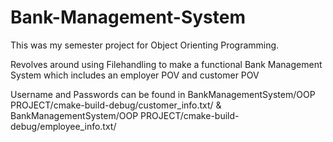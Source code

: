 # Bank-Management-System
This was my semester project for Object Orienting Programming.

Revolves around using Filehandling to make a functional Bank Management System which includes an employer POV and customer POV

Username and Passwords can be found in BankManagementSystem/OOP PROJECT/cmake-build-debug/customer_info.txt/ & BankManagementSystem/OOP PROJECT/cmake-build-debug/employee_info.txt/
